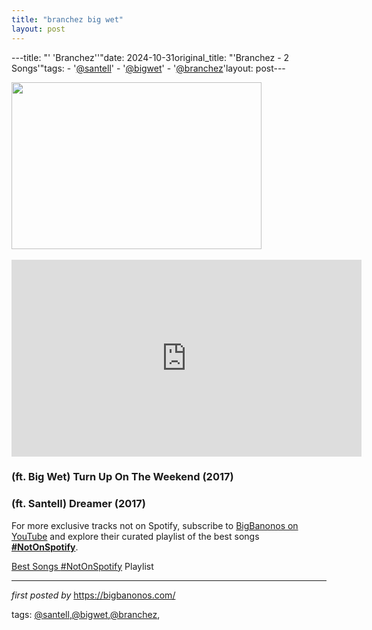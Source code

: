 ```yaml
---
title: "branchez big wet"
layout: post
---
```

---title: "' 'Branchez''"date: 2024-10-31original_title: "'Branchez - 2 Songs'"tags:  - '[@santell](/tags/santell/)'  - '[@bigwet](/tags/bigwet/)'  - '[@branchez](/tags/branchez/)'layout: post---<div class="separator"><a href="https://i2.wp.com/culturedarm.com/wp-content/uploads/Branchez-Big-Wet-Turn-Up-On-the-Weekend.jpg?fit=1170%2C780"><img border="0" data-original-height="533" data-original-width="800" height="267" src="https://i2.wp.com/culturedarm.com/wp-content/uploads/Branchez-Big-Wet-Turn-Up-On-the-Weekend.jpg?fit=1170%2C780" width="400" /></a></div><div class="separator"><br /></div><iframe allow="encrypted-media" allowfullscreen="" frameborder="0" gesture="media" height="315" src="https://www.youtube.com/embed/videoseries?list=PLtuNtuTatqI3TvhIoLutSpw7GtDq08_yl" width="560"></iframe><h3>(ft. Big Wet) Turn Up On The Weekend (2017)</h3><h3>(ft. Santell) Dreamer (2017)</h3><!--Subscribe and Playlist Links--><div>    <p>For more exclusive tracks not on Spotify, subscribe to <a href="https://www.youtube.com/[@BigBanonos](/tags/BigBanonos/)" target="_blank">BigBanonos on YouTube</a> and explore their curated playlist of the best songs <strong>[#NotOnSpotify](/tags/NotOnSpotify/)</strong>.</p>    <p><a href="https://www.youtube.com/playlist?list=PLtuNtuTatqI0kFahUCbtbfenC_ET5O_tr" target="_blank">Best Songs [#NotOnSpotify](/tags/NotOnSpotify/) Playlist<br /></a></p></div><hr /><p><em>first posted by</em> <a href="https://bigbanonos.com/" rel="noopener" target="_new">https://bigbanonos.com/</a></p><p>tags: [@santell](/tags/santell/),[@bigwet](/tags/bigwet/),[@branchez](/tags/branchez/),</p>